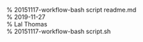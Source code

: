 % 20151117-workflow-bash script readme.md 	
% 2019-11-27 	
% Lal Thomas 	
% 20151117-workflow-bash script.sh 	
	
